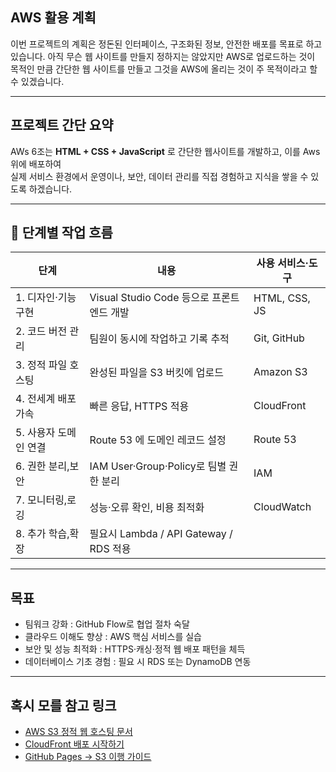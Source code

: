 ## **AWS 활용 계획**

이번 프로젝트의 계획은 정돈된 인터페이스, 구조화된 정보, 안전한 배포를 목표로 하고 있습니다. 
아직 무슨 웹 사이트를 만들지 정하지는 않았지만 AWS로 업로드하는 것이 목적인 만큼 간단한 웹 사이트를 만들고
그것을 AWS에 올리는 것이 주 목적이라고 할 수 있겠습니다.

---

##  프로젝트 간단 요약

AWs 6조는 **HTML + CSS + JavaScript** 로 간단한 웹사이트를 개발하고, 이를 Aws 위에 배포하여  
실제 서비스 환경에서 운영이나, 보안, 데이터 관리를 직접 경험하고 지식을 쌓을 수 있도록 하겠습니다.

---

## 🚀 단계별 작업 흐름

| 단계 | 내용 | 사용 서비스·도구 |
| --- | --- | --- |
| 1. 디자인·기능 구현 | Visual Studio Code 등으로 프론트엔드 개발 | HTML, CSS, JS |
| 2️. 코드 버전 관리 | 팀원이 동시에 작업하고 기록 추적 | Git, GitHub |
| 3️. 정적 파일 호스팅 | 완성된 파일을 S3 버킷에 업로드 | Amazon S3 |
| 4️. 전세계 배포 가속 | 빠른 응답, HTTPS 적용 | CloudFront |
| 5️. 사용자 도메인 연결 | Route 53 에 도메인 레코드 설정 | Route 53 |
| 6️. 권한 분리,보안 | IAM User·Group·Policy로 팀별 권한 분리 | IAM |
| 7️. 모니터링,로깅 | 성능·오류 확인, 비용 최적화 | CloudWatch |
| 8️. 추가 학습,확장 | 필요시 Lambda / API Gateway / RDS 적용 | 

---

## 목표

- 팀워크 강화 : GitHub Flow로 협업 절차 숙달
- 클라우드 이해도 향상 : AWS 핵심 서비스를 실습  
- 보안 및 성능 최적화 : HTTPS·캐싱·정적 웹 배포 패턴을 체득  
- 데이터베이스 기초 경험 : 필요 시 RDS 또는 DynamoDB 연동 

---

## 혹시 모를 참고 링크

- [AWS S3 정적 웹 호스팅 문서](https://docs.aws.amazon.com/ko_kr/AmazonS3/latest/dev/WebsiteHosting.html)
- [CloudFront 배포 시작하기](https://docs.aws.amazon.com/ko_kr/AmazonCloudFront/latest/DeveloperGuide/GettingStarted.html)
- [GitHub Pages → S3 이행 가이드](https://aws.amazon.com/ko/blogs/)

